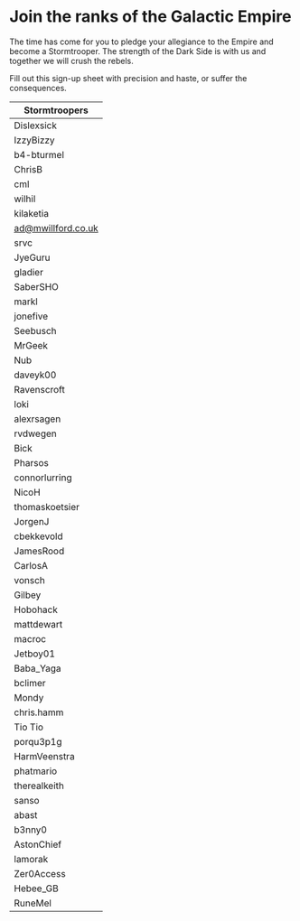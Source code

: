 # Join the ranks of the Galactic Empire

The time has come for you to pledge your allegiance to the Empire and become a Stormtrooper. The strength of the Dark Side is with us and together we will crush the rebels.

Fill out this sign-up sheet with precision and haste, or suffer the consequences.

| Stormtroopers |
| ------------- |
| Dislexsick |
| IzzyBizzy |
| b4-bturmel |
| ChrisB |
| cml |
| wilhil |
| kilaketia |
| ad@mwillford.co.uk |
| srvc |
| JyeGuru |
| gladier |
| SaberSHO |
| markl |
| jonefive |
| Seebusch |
| MrGeek |
| Nub |
| daveyk00 |
| Ravenscroft |
| loki |
| alexrsagen |
| rvdwegen |
| Bick |
| Pharsos |
| connorlurring |
| NicoH |
| thomaskoetsier |
| JorgenJ |
| cbekkevold |
| JamesRood |
| CarlosA |
| vonsch |
| Gilbey |
| Hobohack |
| mattdewart |
| macroc |
| Jetboy01 |
| Baba_Yaga |
| bclimer |
| Mondy |
| chris.hamm |
| Tio Tio |
| porqu3p1g |
| HarmVeenstra |
| phatmario |
| therealkeith |
| sanso |
| abast |
| b3nny0 |
| AstonChief |
| lamorak |
| Zer0Access |
| Hebee_GB |
| RuneMel |

